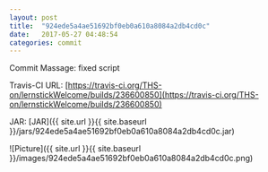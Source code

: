 ```yaml
---
layout: post
title:  "924ede5a4ae51692bf0eb0a610a8084a2db4cd0c"
date:   2017-05-27 04:48:54
categories: commit
---
```


Commit Massage: fixed script  

Travis-CI URL: [https://travis-ci.org/THS-on/lernstickWelcome/builds/236600850](https://travis-ci.org/THS-on/lernstickWelcome/builds/236600850)

JAR: [JAR]({{ site.url }}{{ site.baseurl }}/jars/924ede5a4ae51692bf0eb0a610a8084a2db4cd0c.jar)

![Picture]({{ site.url }}{{ site.baseurl }}/images/924ede5a4ae51692bf0eb0a610a8084a2db4cd0c.png)

